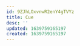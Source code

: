 ```yaml
---
id: 9ZJhLOxvnwR2enY4gTVYz
title: Cue
desc: ''
updated: 1639759165197
created: 1639759165197
---
```


